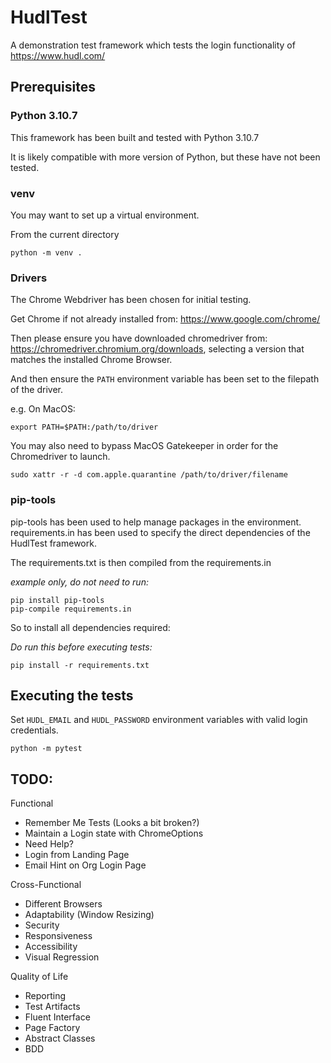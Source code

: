 # HudlTest

A demonstration test framework which tests the login functionality of https://www.hudl.com/

## Prerequisites

### Python 3.10.7

This framework has been built and tested with Python 3.10.7

It is likely compatible with more version of Python, but these have not been tested.

### venv

You may want to set up a virtual environment.

From the current directory 
```
python -m venv .
```
### Drivers

The Chrome Webdriver has been chosen for initial testing.

Get Chrome if not already installed from: https://www.google.com/chrome/

Then please ensure you have downloaded chromedriver from: https://chromedriver.chromium.org/downloads, selecting a version that matches the installed Chrome Browser.

And then ensure the ```PATH``` environment variable has been set to the filepath of the driver.

e.g. On MacOS:

```
export PATH=$PATH:/path/to/driver
```

You may also need to bypass MacOS Gatekeeper in order for the Chromedriver to launch.

```
sudo xattr -r -d com.apple.quarantine /path/to/driver/filename
```


### pip-tools

pip-tools has been used to help manage packages in the environment. requirements.in has been used to specify the direct dependencies of the HudlTest framework.

The requirements.txt is then compiled from the requirements.in

*example only, do not need to run:*
```
pip install pip-tools
pip-compile requirements.in
```

So to install all dependencies required:

*Do run this before executing tests:*
```
pip install -r requirements.txt
```

## Executing the tests

Set ```HUDL_EMAIL``` and ```HUDL_PASSWORD``` environment variables with valid login credentials.

```
python -m pytest
```

## TODO:

Functional

* Remember Me Tests (Looks a bit broken?)
* Maintain a Login state with ChromeOptions
* Need Help?
* Login from Landing Page
* Email Hint on Org Login Page

Cross-Functional

* Different Browsers
* Adaptability (Window Resizing)
* Security
* Responsiveness
* Accessibility
* Visual Regression

Quality of Life

* Reporting
* Test Artifacts
* Fluent Interface
* Page Factory
* Abstract Classes
* BDD
